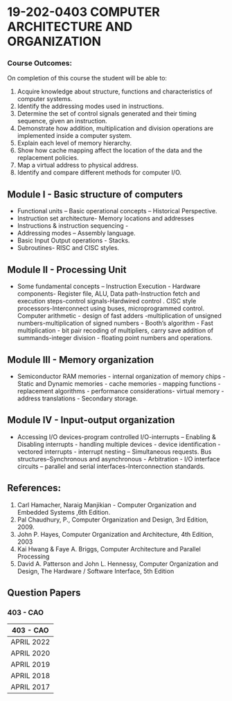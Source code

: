 # 19-202-0403 COMPUTER ARCHITECTURE AND ORGANIZATION
### Course Outcomes:
On completion of this course the student will be able to:
1. Acquire knowledge about structure, functions and characteristics of computer systems.
2. Identify the addressing modes used in instructions.
3. Determine the set of control signals generated and their timing sequence, given an instruction.
4. Demonstrate how addition, multiplication and division operations are implemented inside a
computer system.
5. Explain each level of memory hierarchy.
6. Show how cache mapping affect the location of the data and the replacement policies.
7. Map a virtual address to physical address.
8. Identify and compare different methods for computer I/O.

## Module I - Basic structure of computers
- Functional units – Basic operational concepts – Historical Perspective.
- Instruction set architecture- Memory locations and addresses
- Instructions & instruction sequencing -
- Addressing modes – Assembly language.
- Basic Input Output operations - Stacks.
- Subroutines- RISC
and CISC styles.
## Module II - Processing Unit 
- Some fundamental concepts – Instruction Execution - Hardware components-
Register file, ALU, Data path-Instruction fetch and execution steps-control signals-Hardwired control
. CISC style processors-Interconnect using buses, microprogrammed control.
Computer arithmetic - design of fast adders -multiplication of unsigned numbers-multiplication of
signed numbers - Booth’s algorithm - Fast multiplication - bit pair recoding of multipliers, carry save
addition of summands-integer division - floating point numbers and operations.
## Module III - Memory organization 
- Semiconductor RAM memories - internal organization of memory chips -
Static and Dynamic memories - cache memories - mapping functions - replacement algorithms -
performance considerations- virtual memory - address translations - Secondary storage.
## Module IV - Input-output organization 
- Accessing I/O devices-program controlled I/O-interrupts – Enabling &
Disabling interrupts - handling multiple devices - device identification - vectored interrupts - interrupt
nesting – Simultaneous requests.
Bus structures–Synchronous and asynchronous - Arbitration - I/O interface circuits – parallel and
serial interfaces-Interconnection standards.
## References:
1. Carl Hamacher, Naraig Manjikian - Computer
Organization and Embedded Systems ,6th Edition.
2. Pal Chaudhury, P., Computer Organization and Design, 3rd Edition, 2009.
3. John P. Hayes, Computer Organization and Architecture, 4th Edition, 2003
4. Kai Hwang & Faye A. Briggs, Computer Architecture and Parallel Processing
5. David A. Patterson and John L. Hennessy, Computer Organization and Design, The
Hardware / Software Interface, 5th Edition

## Question Papers
### 403 - CAO
|403 - CAO|
|:---:|
|APRIL 2022|
|APRIL 2020|
|APRIL 2019|
|APRIL 2018|
|APRIL 2017|